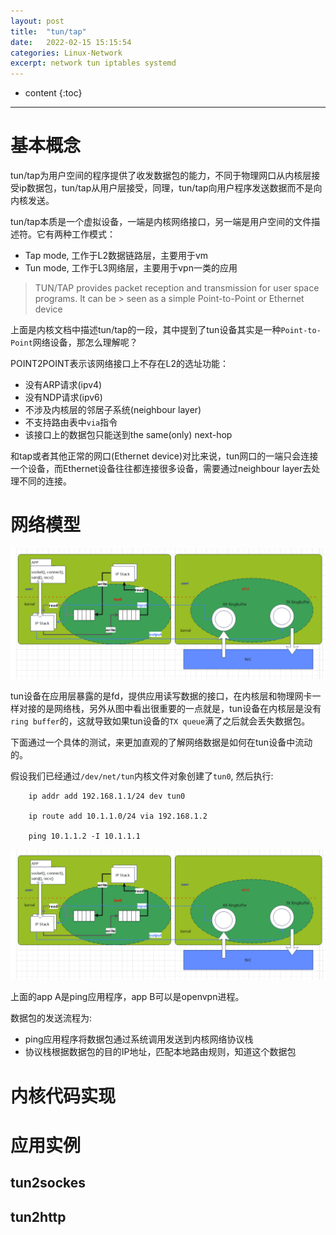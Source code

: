 ```yaml
---
layout: post
title:  "tun/tap"
date:   2022-02-15 15:15:54
categories: Linux-Network
excerpt: network tun iptables systemd
---
```


* content
{:toc}

---

# 基本概念

tun/tap为用户空间的程序提供了收发数据包的能力，不同于物理网口从内核层接受ip数据包，tun/tap从用户层接受，同理，tun/tap向用户程序发送数据而不是向内核发送。

tun/tap本质是一个虚拟设备，一端是内核网络接口，另一端是用户空间的文件描述符。它有两种工作模式：

* Tap mode, 工作于L2数据链路层，主要用于vm
* Tun mode, 工作于L3网络层，主要用于vpn一类的应用


> TUN/TAP provides packet reception and transmission for user space programs. It can be > seen as a simple Point-to-Point or Ethernet device

上面是内核文档中描述tun/tap的一段，其中提到了tun设备其实是一种`Point-to-Point`网络设备，那怎么理解呢？

POINT2POINT表示该网络接口上不存在L2的选址功能：

* 没有ARP请求(ipv4)
* 没有NDP请求(ipv6)
* 不涉及内核层的邻居子系统(neighbour layer)
* 不支持路由表中`via`指令
* 该接口上的数据包只能送到the same(only) next-hop

和tap或者其他正常的网口(Ethernet device)对比来说，tun网口的一端只会连接一个设备，而Ethernet设备往往都连接很多设备，需要通过neighbour layer去处理不同的连接。


# 网络模型

![tun_tap_0](https://raw.githubusercontent.com/saiyn/homepage/gh-pages/images/tun_tap_0.PNG)


tun设备在应用层暴露的是fd，提供应用读写数据的接口，在内核层和物理网卡一样对接的是网络栈，另外从图中看出很重要的一点就是，tun设备在内核层是没有`ring buffer`的，这就导致如果tun设备的`TX queue`满了之后就会丢失数据包。


下面通过一个具体的测试，来更加直观的了解网络数据是如何在tun设备中流动的。


假设我们已经通过`/dev/net/tun`内核文件对象创建了`tun0`, 然后执行:

```
    ip addr add 192.168.1.1/24 dev tun0

    ip route add 10.1.1.0/24 via 192.168.1.2

    ping 10.1.1.2 -I 10.1.1.1

```

![tun_tap_1](https://raw.githubusercontent.com/saiyn/homepage/gh-pages/images/tun_tap_0.PNG)


上面的app A是ping应用程序，app B可以是openvpn进程。


数据包的发送流程为:

* ping应用程序将数据包通过系统调用发送到内核网络协议栈
* 协议栈根据数据包的目的IP地址，匹配本地路由规则，知道这个数据包



# 内核代码实现






# 应用实例

## tun2sockes


## tun2http






